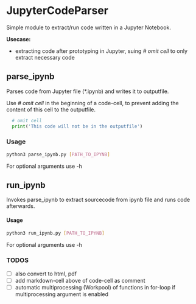 # JupyterCodeParser
Simple module to extract/run code written in a Jupyter Notebook.  
  
**Usecase:** 
- extracting code after prototyping in Jupyter, suing *# omit cell* to only extract necessary code

## parse_ipynb
Parses code from Jupyter file (\*.ipynb) and writes it to outputfile.  
  

Use *# omit cell* in the beginning of a code-cell, to prevent adding the content of this cell to the outputfile.
```python 
  # omit cell
  print('This code will not be in the outputfile')
```

### Usage 
```bash
python3 parse_ipynb.py [PATH_TO_IPYNB]
```
For optional arguments use -h
## run_ipynb
Invokes parse_ipynb to extract sourcecode from ipynb file and runs code afterwards.
#### Usage 
```bash
python3 run_ipynb.py [PATH_TO_IPYNB]
```
For optional arguments use -h

### TODOS
- [ ] also convert to html, pdf
- [ ] add markdown-cell above of code-cell as comment  
- [ ] automatic multiprocessing (Workpool) of functions in for-loop if multiprocessing argument is enabled  
